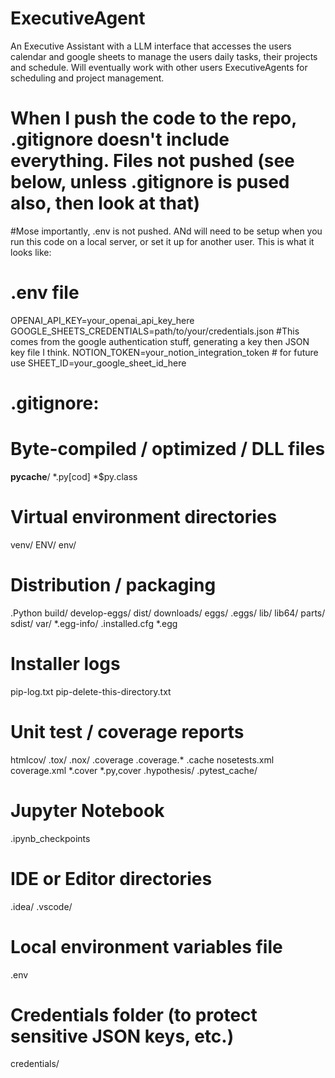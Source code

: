 # ExecutiveAgent
An Executive Assistant with a LLM interface that accesses the users calendar and google sheets to manage the users daily tasks, their projects and schedule. Will eventually work with other users ExecutiveAgents for scheduling and project management. 

# When I push the code to the repo, .gitignore doesn't include everything. Files not pushed (see below, unless .gitignore is pused also, then look at that) 

#Mose importantly, .env is not pushed. ANd will need to be setup when you run this code on a local server, or set it up for another user. This is what it looks like:
# .env file
OPENAI_API_KEY=your_openai_api_key_here
GOOGLE_SHEETS_CREDENTIALS=path/to/your/credentials.json #This comes from the google authentication stuff, generating a key then JSON key file I think. 
NOTION_TOKEN=your_notion_integration_token  # for future use
SHEET_ID=your_google_sheet_id_here 


# .gitignore:

# Byte-compiled / optimized / DLL files
__pycache__/
*.py[cod]
*$py.class

# Virtual environment directories
venv/
ENV/
env/

# Distribution / packaging
.Python
build/
develop-eggs/
dist/
downloads/
eggs/
.eggs/
lib/
lib64/
parts/
sdist/
var/
*.egg-info/
.installed.cfg
*.egg

# Installer logs
pip-log.txt
pip-delete-this-directory.txt

# Unit test / coverage reports
htmlcov/
.tox/
.nox/
.coverage
.coverage.*
.cache
nosetests.xml
coverage.xml
*.cover
*.py,cover
.hypothesis/
.pytest_cache/

# Jupyter Notebook
.ipynb_checkpoints

# IDE or Editor directories
.idea/
.vscode/

# Local environment variables file
.env

# Credentials folder (to protect sensitive JSON keys, etc.)
credentials/


